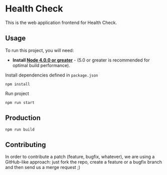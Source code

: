 # Health Check

This is the web application frontend for Health Check.

## Usage

To run this project, you will need:
* **Install [Node 4.0.0 or greater](https://nodejs.org)** - (5.0 or greater is
  recommended for optimal build performance).

Install dependencies defined in `package.json`

`npm install`

Run project

`npm run start`

## Production

`npm run build`

## Contributing

In order to contribute a patch (feature, bugfix, whatever), we are using a
GitHub-like approach: just fork the repo, create a feature or a bugfix
branch and then send us a merge request ;)
